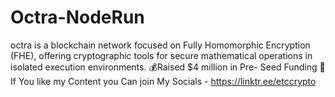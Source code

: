 # Octra-NodeRun
octra  is a blockchain network focused on Fully Homomorphic Encryption (FHE), offering cryptographic tools for secure mathematical operations in isolated execution environments.  💰Raised $4 million in Pre- Seed Funding   📌 If You like my Content you Can join My Socials  - https://linktr.ee/etccrypto
